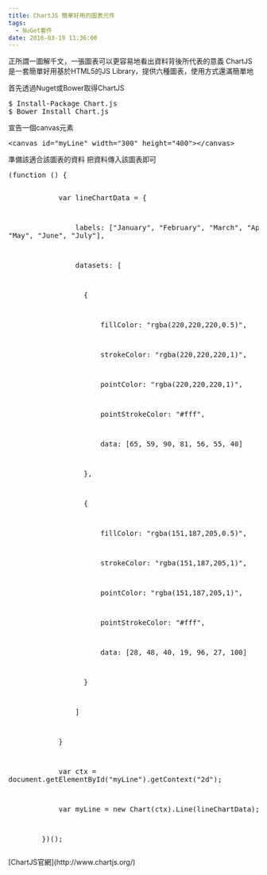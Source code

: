 ```yaml
---
title: ChartJS 簡單好用的圖表元件
tags:
  - NuGet套件
date: 2016-03-19 11:36:00
---
```


正所謂一圖解千文，一張圖表可以更容易地看出資料背後所代表的意義
ChartJS是一套簡單好用基於HTML5的JS Library，提供六種圖表，使用方式還滿簡單地

首先透過Nuget或Bower取得ChartJS
<div><pre class="brush:bash">$ Install-Package Chart.js
$ Bower Install Chart.js
</pre></div>
<div>宣告一個canvas元素 
<pre class="brush:html">&lt;canvas id="myLine" width="300" height="400"&gt;&lt;/canvas&gt;
</pre></div>
<div>準備該適合該圖表的資料
把資料傳入該圖表即可 </div><div><pre class="brush:javascript">(function () {

&nbsp; &nbsp; &nbsp; &nbsp; &nbsp; &nbsp; var lineChartData = {

&nbsp; &nbsp; &nbsp; &nbsp; &nbsp; &nbsp; &nbsp; &nbsp; labels: ["January", "February", "March", "April", "May", "June", "July"],

&nbsp; &nbsp; &nbsp; &nbsp; &nbsp; &nbsp; &nbsp; &nbsp; datasets: [

&nbsp; &nbsp; &nbsp; &nbsp; &nbsp; &nbsp; &nbsp; &nbsp; &nbsp; {

&nbsp; &nbsp; &nbsp; &nbsp; &nbsp; &nbsp; &nbsp; &nbsp; &nbsp; &nbsp; &nbsp; fillColor: "rgba(220,220,220,0.5)",

&nbsp; &nbsp; &nbsp; &nbsp; &nbsp; &nbsp; &nbsp; &nbsp; &nbsp; &nbsp; &nbsp; strokeColor: "rgba(220,220,220,1)",

&nbsp; &nbsp; &nbsp; &nbsp; &nbsp; &nbsp; &nbsp; &nbsp; &nbsp; &nbsp; &nbsp; pointColor: "rgba(220,220,220,1)",

&nbsp; &nbsp; &nbsp; &nbsp; &nbsp; &nbsp; &nbsp; &nbsp; &nbsp; &nbsp; &nbsp; pointStrokeColor: "#fff",

&nbsp; &nbsp; &nbsp; &nbsp; &nbsp; &nbsp; &nbsp; &nbsp; &nbsp; &nbsp; &nbsp; data: [65, 59, 90, 81, 56, 55, 40]

&nbsp; &nbsp; &nbsp; &nbsp; &nbsp; &nbsp; &nbsp; &nbsp; &nbsp; },

&nbsp; &nbsp; &nbsp; &nbsp; &nbsp; &nbsp; &nbsp; &nbsp; &nbsp; {

&nbsp; &nbsp; &nbsp; &nbsp; &nbsp; &nbsp; &nbsp; &nbsp; &nbsp; &nbsp; &nbsp; fillColor: "rgba(151,187,205,0.5)",

&nbsp; &nbsp; &nbsp; &nbsp; &nbsp; &nbsp; &nbsp; &nbsp; &nbsp; &nbsp; &nbsp; strokeColor: "rgba(151,187,205,1)",

&nbsp; &nbsp; &nbsp; &nbsp; &nbsp; &nbsp; &nbsp; &nbsp; &nbsp; &nbsp; &nbsp; pointColor: "rgba(151,187,205,1)",

&nbsp; &nbsp; &nbsp; &nbsp; &nbsp; &nbsp; &nbsp; &nbsp; &nbsp; &nbsp; &nbsp; pointStrokeColor: "#fff",

&nbsp; &nbsp; &nbsp; &nbsp; &nbsp; &nbsp; &nbsp; &nbsp; &nbsp; &nbsp; &nbsp; data: [28, 48, 40, 19, 96, 27, 100]

&nbsp; &nbsp; &nbsp; &nbsp; &nbsp; &nbsp; &nbsp; &nbsp; &nbsp; }

&nbsp; &nbsp; &nbsp; &nbsp; &nbsp; &nbsp; &nbsp; &nbsp; ]

&nbsp; &nbsp; &nbsp; &nbsp; &nbsp; &nbsp; }

&nbsp; &nbsp; &nbsp; &nbsp; &nbsp; &nbsp; var ctx = document.getElementById("myLine").getContext("2d");

&nbsp; &nbsp; &nbsp; &nbsp; &nbsp; &nbsp; var myLine = new Chart(ctx).Line(lineChartData);

&nbsp; &nbsp; &nbsp; &nbsp; })();
</pre></div>

<div>[ChartJS官網](http://www.chartjs.org/)</div>